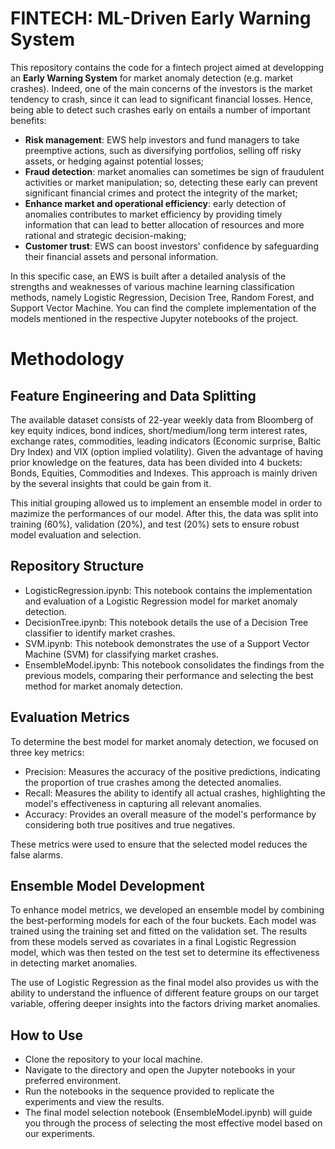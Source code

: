 # FINTECH: ML-Driven Early Warning System
This repository contains the code for a fintech project aimed at developping an **Early Warning System** for market anomaly detection (e.g. market crashes).
Indeed, one of the main concerns of the investors is the market tendency to crash, since it can lead to significant financial losses. Hence, being able to detect such crashes early on entails a number of important benefits:
* **Risk management**: EWS help investors and fund managers to take preemptive actions, such as diversifying portfolios, selling off risky assets, or hedging against potential losses;
* **Fraud detection**: market anomalies can sometimes be sign of fraudulent activities or market manipulation; so, detecting these early can prevent significant financial crimes and protect the integrity of the market; 
* **Enhance market and operational efficiency**: early detection of anomalies contributes to market efficiency by providing timely information that can lead to better allocation of resources and more rational and strategic decision-making;
* **Customer trust**: EWS can boost investors' confidence by safeguarding their financial assets and personal information.

In this specific case, an EWS is built after a detailed analysis of the strengths and weaknesses of various machine learning classification methods, namely Logistic Regression, Decision Tree, Random Forest, and Support Vector Machine.
You can find the complete implementation of the models mentioned in the respective Jupyter notebooks of the project.

# Methodology

## Feature Engineering and Data Splitting
The available dataset consists of 22-year weekly data from Bloomberg of key equity indices, bond indices, short/medium/long term interest rates, exchange rates, commodities, leading indicators (Economic surprise, Baltic Dry Index) and VIX (option implied volatility).
Given the advantage of having prior knowledge on the features, data has been divided into 4 buckets: Bonds, Equities, Commodities and Indexes. This approach is mainly driven by the several insights that could be gain from it.

This initial grouping allowed us to implement an ensemble model in order to mazimize the performances of our model. After this, the data was split into training (60%), validation (20%), and test (20%) sets to ensure robust model evaluation and selection.

## Repository Structure
- LogisticRegression.ipynb: This notebook contains the implementation and evaluation of a Logistic Regression model for market anomaly detection.
- DecisionTree.ipynb: This notebook details the use of a Decision Tree classifier to identify market crashes.
- SVM.ipynb: This notebook demonstrates the use of a Support Vector Machine (SVM) for classifying market crashes.
- EnsembleModel.ipynb: This notebook consolidates the findings from the previous models, comparing their performance and selecting the best method for market anomaly detection.

## Evaluation Metrics
To determine the best model for market anomaly detection, we focused on three key metrics:

- Precision: Measures the accuracy of the positive predictions, indicating the proportion of true crashes among the detected anomalies.
- Recall: Measures the ability to identify all actual crashes, highlighting the model's effectiveness in capturing all relevant anomalies.
- Accuracy: Provides an overall measure of the model's performance by considering both true positives and true negatives.

These metrics were used to ensure that the selected model reduces the false alarms.

## Ensemble Model Development
To enhance model metrics, we developed an ensemble model by combining the best-performing models for each of the four buckets. Each model was trained using the training set and fitted on the validation set. The results from these models served as covariates in a final Logistic Regression model, which was then tested on the test set to determine its effectiveness in detecting market anomalies.

The use of Logistic Regression as the final model also provides us with the ability to understand the influence of different feature groups on our target variable, offering deeper insights into the factors driving market anomalies.

## How to Use
- Clone the repository to your local machine.
- Navigate to the directory and open the Jupyter notebooks in your preferred environment.
- Run the notebooks in the sequence provided to replicate the experiments and view the results.
- The final model selection notebook (EnsembleModel.ipynb) will guide you through the process of selecting the most effective model based on our experiments.
